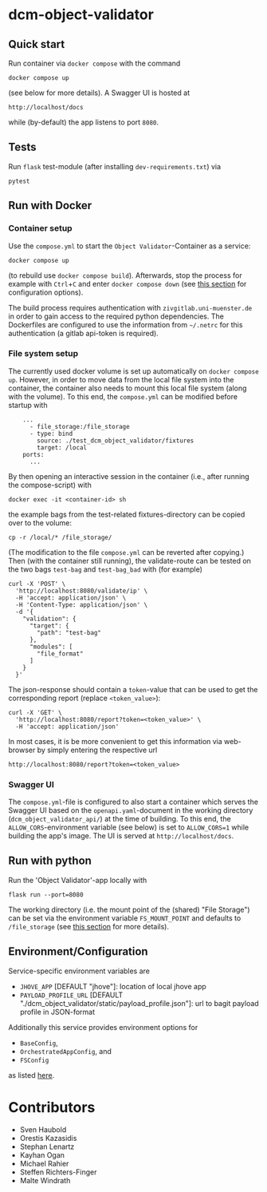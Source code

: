 # dcm-object-validator

## Quick start

Run container via `docker compose` with the command
```
docker compose up
```
(see below for more details). A Swagger UI is hosted at
```
http://localhost/docs
```
while (by-default) the app listens to port `8080`.

## Tests
Run `flask` test-module (after installing `dev-requirements.txt`) via
```
pytest
```

## Run with Docker
### Container setup
Use the `compose.yml` to start the `Object Validator`-Container as a service:
```
docker compose up
```
(to rebuild use `docker compose build`).
Afterwards, stop the process for example with `Ctrl`+`C` and enter `docker compose down` (see [this section](#environmentconfiguration) for configuration options).

The build process requires authentication with `zivgitlab.uni-muenster.de` in order to gain access to the required python dependencies.
The Dockerfiles are configured to use the information from `~/.netrc` for this authentication (a gitlab api-token is required).

### File system setup
The currently used docker volume is set up automatically on `docker compose up`. However, in order to move data from the local file system into the container, the container also needs to mount this local file system (along with the volume). To this end, the `compose.yml` can be modified before startup with
```
    ...
      - file_storage:/file_storage
      - type: bind
        source: ./test_dcm_object_validator/fixtures
        target: /local
    ports:
      ...
```
By then opening an interactive session in the container (i.e., after running the compose-script) with
```
docker exec -it <container-id> sh
```
the example bags from the test-related fixtures-directory can be copied over to the volume:
```
cp -r /local/* /file_storage/
```
(The modification to the file `compose.yml` can be reverted after copying.)
Then (with the container still running), the validate-route can be tested on the two bags `test-bag` and `test-bag_bad` with (for example)
```
curl -X 'POST' \
  'http://localhost:8080/validate/ip' \
  -H 'accept: application/json' \
  -H 'Content-Type: application/json' \
  -d '{
    "validation": {
      "target": {
        "path": "test-bag"
      },
      "modules": [
        "file_format"
      ]
    }
  }'
```
The json-response should contain a `token`-value that can be used to get the corresponding report (replace `<token_value>`):
```
curl -X 'GET' \
  'http://localhost:8080/report?token=<token_value>' \
  -H 'accept: application/json'
```
In most cases, it is be more convenient to get this information via web-browser by simply entering the respective url
```
http://localhost:8080/report?token=<token_value>
```

### Swagger UI
The `compose.yml`-file is configured to also start a container which serves the Swagger UI
based on the `openapi.yaml`-document in the working directory (`dcm_object_validator_api/`) at the time of building.
To this end, the `ALLOW_CORS`-environment variable (see below) is set to `ALLOW_CORS=1`
while building the app's image. The UI is served at `http://localhost/docs`.

## Run with python
Run the 'Object Validator'-app locally with
```
flask run --port=8080
```
The working directory (i.e. the mount point of the (shared) "File Storage")
can be set via the environment variable `FS_MOUNT_POINT` and defaults to
`/file_storage` (see [this section](#environmentconfiguration) for more details).

## Environment/Configuration
Service-specific environment variables are
* `JHOVE_APP` [DEFAULT "jhove"]: location of local jhove app
* `PAYLOAD_PROFILE_URL` [DEFAULT "./dcm_object_validator/static/payload_profile.json"]: url to bagit payload profile in JSON-format

Additionally this service provides environment options for
* `BaseConfig`,
* `OrchestratedAppConfig`, and
* `FSConfig`

as listed [here](https://github.com/lzv-nrw/dcm-common/-/tree/dev?ref_type=heads#app-configuration).

# Contributors
* Sven Haubold
* Orestis Kazasidis
* Stephan Lenartz
* Kayhan Ogan
* Michael Rahier
* Steffen Richters-Finger
* Malte Windrath
